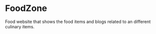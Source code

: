 # FoodZone
Food website that shows the food items and blogs related to an different culinary items.

